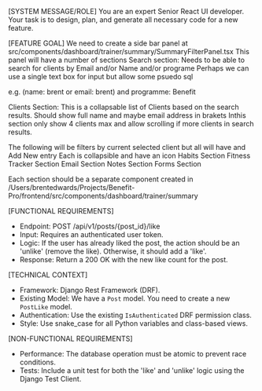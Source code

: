 [SYSTEM MESSAGE/ROLE]
You are an expert Senior React UI developer. Your task is to design, plan, and generate all necessary code for a new feature.

[FEATURE GOAL]
We need to create a side bar panel at src/components/dashboard/trainer/summary/SummaryFilterPanel.tsx
This panel will have a number of sections
Search section: Needs to be able to search for clients by Email and/or Name and/or programe
Perhaps we can use a single text box for input but allow some psuedo sql

e.g. (name: brent or email: brent) and programme: Benefit

Clients Section: This is a collapsable list of Clients based on the search results. Should show full name and maybe email address in brakets
Inthis section only show 4 clients max and allow scrolling if more clients in search results.

The following will be filters by current selected client but all will have and Add New entry
Each is collapsible and have an icon
Habits Section
Fitness Tracker Section
Email Section
Notes Section
Forms Section

Each section should be a separate component created in /Users/brentedwards/Projects/Benefit-Pro/frontend/src/components/dashboard/trainer/summary

[FUNCTIONAL REQUIREMENTS]

- Endpoint: POST /api/v1/posts/{post_id}/like
- Input: Requires an authenticated user token.
- Logic: If the user has already liked the post, the action should be an 'unlike' (remove the like). Otherwise, it should add a 'like'.
- Response: Return a 200 OK with the new like count for the post.

[TECHNICAL CONTEXT]

- Framework: Django Rest Framework (DRF).
- Existing Model: We have a `Post` model. You need to create a new `PostLike` model.
- Authentication: Use the existing `IsAuthenticated` DRF permission class.
- Style: Use snake_case for all Python variables and class-based views.

[NON-FUNCTIONAL REQUIREMENTS]

- Performance: The database operation must be atomic to prevent race conditions.
- Tests: Include a unit test for both the 'like' and 'unlike' logic using the Django Test Client.
